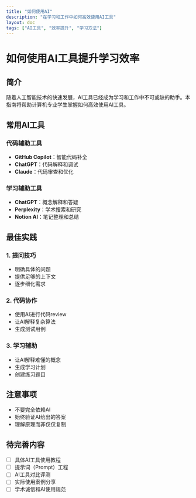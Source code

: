 ```yaml
---
title: "如何使用AI"
description: "在学习和工作中如何高效使用AI工具"
layout: doc
tags: ["AI工具", "效率提升", "学习方法"]
---
```


# 如何使用AI工具提升学习效率

## 简介

随着人工智能技术的快速发展，AI工具已经成为学习和工作中不可或缺的助手。本指南将帮助计算机专业学生掌握如何高效使用AI工具。

## 常用AI工具

### 代码辅助工具
- **GitHub Copilot**：智能代码补全
- **ChatGPT**：代码解释和调试
- **Claude**：代码审查和优化

### 学习辅助工具
- **ChatGPT**：概念解释和答疑
- **Perplexity**：学术搜索和研究
- **Notion AI**：笔记整理和总结

## 最佳实践

### 1. 提问技巧
- 明确具体的问题
- 提供足够的上下文
- 逐步细化需求

### 2. 代码协作
- 使用AI进行代码review
- 让AI解释复杂算法
- 生成测试用例

### 3. 学习辅助
- 让AI解释难懂的概念
- 生成学习计划
- 创建练习题目

## 注意事项

- 不要完全依赖AI
- 始终验证AI给出的答案
- 理解原理而非仅仅复制

## 待完善内容

- [ ] 具体AI工具使用教程
- [ ] 提示词（Prompt）工程
- [ ] AI工具对比评测
- [ ] 实际使用案例分享
- [ ] 学术诚信和AI使用规范